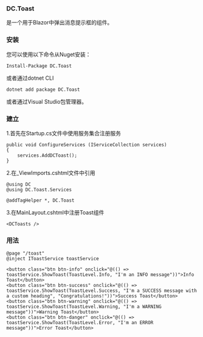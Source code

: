 ###  **DC.Toast** 

是一个用于Blazor中弹出消息提示框的组件。

###  **安装** 

您可以使用以下命令从Nuget安装：

```
Install-Package DC.Toast
```

或者通过dotnet CLI

```
dotnet add package DC.Toast
```

或者通过Visual Studio包管理器。

###  **建立** 

1.首先在Startup.cs文件中使用服务集合注册服务

```
public void ConfigureServices (IServiceCollection services)
{
    services.AddDCToast();
}
```

2.在_ViewImports.cshtml文件中引用

```
@using DC
@using DC.Toast.Services

@addTagHelper *, DC.Toast
```

3.在MainLayout.cshtml中注册Toast组件

```
<DCToasts />
```

###  **用法** 

```
@page "/toast"
@inject IToastService toastService

<button class="btn btn-info" onclick="@(() => toastService.ShowToast(ToastLevel.Info, "I'm an INFO message"))">Info Toast</button>
<button class="btn btn-success" onclick="@(() => toastService.ShowToast(ToastLevel.Success, "I'm a SUCCESS message with a custom heading", "Congratulations!"))">Success Toast</button>
<button class="btn btn-warning" onclick="@(() => toastService.ShowToast(ToastLevel.Warning, "I'm a WARNING message"))">Warning Toast</button>
<button class="btn btn-danger" onclick="@(() => toastService.ShowToast(ToastLevel.Error, "I'm an ERROR message"))">Error Toast</button>
```